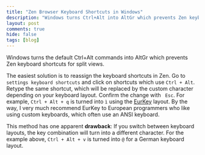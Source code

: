 ```yaml
---
title: "Zen Browser Keyboard Shortcuts in Windows"
description: "Windows turns Ctrl+Alt into AltGr which prevents Zen keyboard shortcuts for split views from working. Here is how to work around it."
layout: post
comments: true
hide: false
tags: [blog]
---
```


Windows turns the default Ctrl+Alt commands into AltGr which prevents Zen keyboard shortcuts for split views.

The easiest solution is to reassign the keyboard shortcuts in Zen.
Go to `settings keyboard shortcuts` and click on shortcuts which use `Ctrl + Alt`.
Retype the same shortcut, which will be replaced by the custom character depending on your keyboard layout.
Confirm the change with ` Esc`.
For example, `Ctrl + Alt + q` is turned into `ì` using the [EurKey](https://eurkey.steffen.bruentjen.eu/) layout.
By the way, I very much recommend EurKey to European programmers who like using custom keyboards, which often use an ANSI keyboard.

This method has one apparent **drawback**:
If you switch between keyboard layouts, the key combination will turn into a different character.
For the example above, `Ctrl + Alt + v` is turned into `@` for a German keyboard layout.